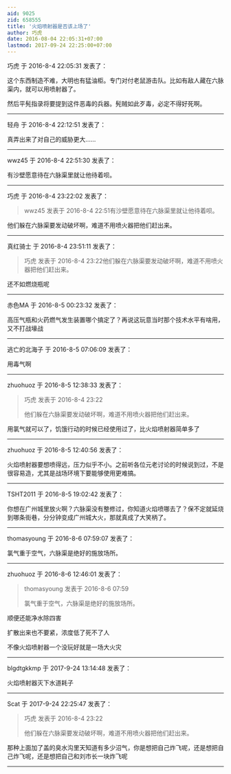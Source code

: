 ```yaml
---
aid: 9025
zid: 658555
title: '火焰喷射器是否该上场了'
author: 巧虎
date: 2016-08-04 22:05:31+07:00
lastmod: 2017-09-24 22:25:00+07:00
---
```


巧虎 于 2016-8-4 22:05:31 发表了：

这个东西制造不难，大明也有猛油柜。专门对付老鼠游击队。比如有敌人藏在六脉渠内，就可以用喷射器了。

然后平髡指录将要提到这件恶毒的兵器。髡贼如此歹毒，必定不得好死啊。

---------

轻舟 于 2016-8-4 22:12:51 发表了：

真弄出来了对自己的威胁更大……

---------

wwz45 于 2016-8-4 22:51:30 发表了：

有沙壁愿意待在六脉渠里就让他待着呗。

---------

巧虎 于 2016-8-4 23:22:02 发表了：

> wwz45 发表于 2016-8-4 22:51有沙壁愿意待在六脉渠里就让他待着呗。



他们躲在六脉渠要发动破坏啊，难道不用喷火器把他们赶出来。

---------

真红骑士 于 2016-8-4 23:51:11 发表了：

> 巧虎 发表于 2016-8-4 23:22他们躲在六脉渠要发动破坏啊，难道不用喷火器把他们赶出来。



还不如燃烧瓶呢

---------

赤色MA 于 2016-8-5 00:23:32 发表了：

高压气瓶和火药燃气发生装置哪个搞定了？再说这玩意当时那个技术水平有啥用，又不打战壕战

---------

逃亡的北海子 于 2016-8-5 07:06:09 发表了：

用毒气啊

---------

zhuohuoz 于 2016-8-5 12:38:33 发表了：

> 巧虎 发表于 2016-8-4 23:22
> 
> 他们躲在六脉渠要发动破坏啊，难道不用喷火器把他们赶出来。



用氯气就可以了，饥饿行动的时候已经使用过了，比火焰喷射器简单多了

---------

zhuohuoz 于 2016-8-5 12:40:56 发表了：

火焰喷射器要想喷得远，压力似乎不小。之前听各位元老讨论的时候说到过，不是很容易造，尤其是战场环境下要能够使用更难搞。

---------

TSHT2011 于 2016-8-5 19:02:42 发表了：

你想在广州城里放火啊？六脉渠没有整修过，你知道火焰喷哪去了？保不定就延烧到哪条街巷，分分钟变成广州城大火，那就真成了大笑柄了。

---------

thomasyoung 于 2016-8-6 07:59:07 发表了：

氯气重于空气，六脉渠是绝好的施放场所。

---------

zhuohuoz 于 2016-8-6 12:46:01 发表了：

> thomasyoung 发表于 2016-8-6 07:59
> 
> 氯气重于空气，六脉渠是绝好的施放场所。



顺便还能净水除四害

扩散出来也不要紧，浓度低了死不了人

不像火焰喷射器一个没玩好就是一场大火灾

---------

blgdtgkkmp 于 2017-9-24 13:14:48 发表了：

火焰喷射器灭下水道耗子

---------

Scat 于 2017-9-24 22:25:47 发表了：

> 巧虎 发表于 2016-8-4 23:22
> 
> 他们躲在六脉渠要发动破坏啊，难道不用喷火器把他们赶出来。



那种上面加了盖的臭水沟里天知道有多少沼气，你是想把自己炸飞呢，还是想把自己炸飞呢，还是想把自己和刘市长一块炸飞呢

---------

